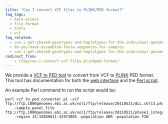 ```yaml
---
title: "Can I convert VCF files to PLINK/PED format?"
faq_tags:
  - data-access
  - file-format
  - tools
  - vcf
faq_related:
  - can-i-get-phased-genotypes-and-haplotypes-for-the-individual-genomes
  - do-you-have-assembled-fasta-sequences-for-samples
  - can-i-get-phased-genotypes-and-haplotypes-for-the-individual-genomes
redirect_from:
    - /faq/can-i-convert-vcf-files-plinkped-format/
---
```


We provide a [VCF to PED tool]({{site.browser_url}}/Homo_sapiens/UserData/Haploview) to convert from VCF to [PLINK](http://pngu.mgh.harvard.edu/~purcell/plink/index.shtml) PED format. This tool has documentation for both the [web interface](/vcf-ped-converter#Online) and the [Perl script](/vcf-ped-converter#API%20Script).

An example Perl command to run the script would be:

    perl vcf_to_ped_converter.pl -vcf ftp://ftp.1000genomes.ebi.ac.uk/vol1/ftp/release/20110521/ALL.chr13.phase1_integrated_calls.20101123.snps_indels_svs.genotypes.vcf.gz
        -sample_panel_file ftp://ftp.1000genomes.ebi.ac.uk/vol1/ftp/release/20110521/phase1_integrated_calls.20101123.ALL.sample_panel
        -region 13:32889611-32973805 -population GBR -population FIN
